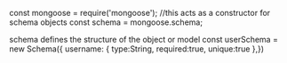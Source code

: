 const mongoose = require('mongoose');
//this acts as a constructor for schema objects
const schema = mongoose.schema;

schema defines the structure of the object or model
const userSchema = new Schema({
    username: {
        type:String,
        required:true,
        unique:true
    },})